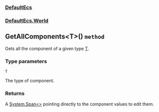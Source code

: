 ### [DefaultEcs](./DefaultEcs 'DefaultEcs')
### [DefaultEcs.World](./DefaultEcs-World 'DefaultEcs.World')
## GetAllComponents&lt;T&gt;() `method`
Gets all the component of a given type [T](./DefaultEcs-World-GetAllComponents-T-()#T 'T').
### Type parameters

<a name='DefaultEcs-World-GetAllComponents-T-()-T'></a>
`T`

The type of component.
### Returns
A [System.Span&lt;&gt;](https://docs.microsoft.com/en-us/dotnet/api/System.Span-1 'System.Span&lt;&gt;') pointing directly to the component values to edit them.
